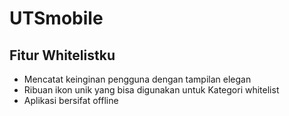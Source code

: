 # UTSmobile
## Fitur Whitelistku

* Mencatat keinginan pengguna dengan tampilan elegan
* Ribuan ikon unik yang bisa digunakan untuk Kategori whitelist
* Aplikasi bersifat offline
